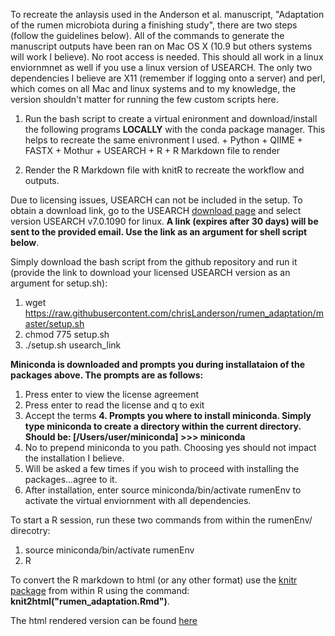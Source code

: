 To recreate the anlaysis used in the Anderson et al. manuscript, "Adaptation of the rumen microbiota during a finishing study",
 there are two steps (follow the guidelines below). All of the commands to generate the manuscript outputs have been ran on Mac OS X (10.9 but others systems will work I believe). No root access is needed. This should all work in a linux enviornmnet as well if you use a linux version of USEARCH. The only two dependencies I believe are X11 (remember if logging onto a server) and perl, which comes on all Mac and linux systems and to my knowledge, the version shouldn't matter for running the few custom scripts here.

  1. Run the bash script to create a virtual enironment and download/install the following programs **LOCALLY** with the conda package manager. This helps to recreate the same enivronment I used.
    + Python
    + QIIME
    + FASTX
    + Mothur
    + USEARCH
    + R
    + R Markdown file to render
    
  2. Render the R Markdown file with knitR to recreate the workflow and outputs.

Due to licensing issues, USEARCH can not be included in the setup. To obtain a download link, go to the USEARCH [download page](http://www.drive5.com/usearch/download.html) and select version USEARCH v7.0.1090 for linux. **A link (expires after 30 days) will be sent to the provided email. Use the link as an argument for shell script below**.

Simply download the bash script from the github repository and run it (provide the link to download your licensed USEARCH version as an argument for setup.sh):

  1. wget https://raw.githubusercontent.com/chrisLanderson/rumen_adaptation/master/setup.sh
  2. chmod 775 setup.sh 
  3. ./setup.sh usearch_link

**Miniconda is downloaded and prompts you during installataion of the packages above. The prompts are as follows:**

  1. Press enter to view the license agreement
  2. Press enter to read the license and q to exit
  3. Accept the terms
  **4. Prompts you where to install miniconda.  Simply type miniconda to create a directory within the current directory. Should be:
  [/Users/user/miniconda] >>> miniconda**
  5. No to prepend miniconda to you path.  Choosing yes should not impact the installation I believe.
  6. Will be asked a few times if you wish to proceed with installing the packages...agree to it.
  7. After installation, enter source miniconda/bin/activate rumenEnv to activate the virtual enviornment with all dependencies.
  

To start a R session, run these two commands from within the rumenEnv/ direcotry:

  1. source miniconda/bin/activate rumenEnv
  2. R

To convert the R markdown to html (or any other format) use the [knitr package](http://yihui.name/knitr/) from within R using the command: **knit2html("rumen_adaptation.Rmd")**.


The html rendered version can be found [here]()